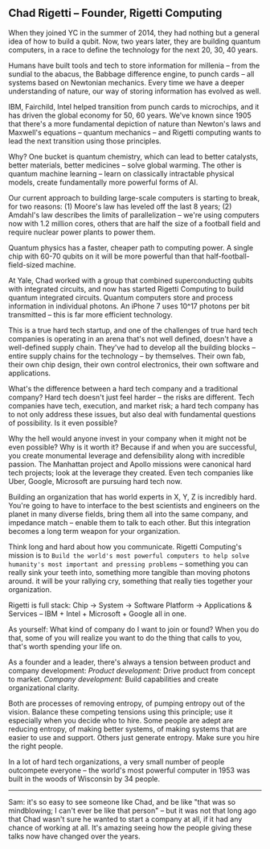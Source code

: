 ## Chad Rigetti – Founder, Rigetti Computing

When they joined YC in the summer of 2014, they had nothing but a general idea of how to build a qubit. Now, two years later, they are building quantum computers, in a race to define the technology for the next 20, 30, 40 years.

Humans have built tools and tech to store information for millenia – from the sundial to the abacus, the Babbage difference engine, to punch cards – all systems based on Newtonian mechanics. Every time we have a deeper understanding of nature, our way of storing information has evolved as well.

IBM, Fairchild, Intel helped transition from punch cards to microchips, and it has driven the global economy for 50, 60 years. We've known since 1905 that there's a more fundamental depiction of nature than Newton's laws and Maxwell's equations – quantum mechanics – and Rigetti computing wants to lead the next transition using those principles.

Why? One bucket is quantum chemistry, which can lead to better catalysts, better materials, better medicines – solve global warming. The other is quantum machine learning – learn on classically intractable physical models, create fundamentally more powerful forms of AI.

Our current approach to building large-scale computers is starting to break, for two reasons: (1) Moore's law has leveled off the last 8 years; (2) Amdahl's law describes the limits of parallelization – we're using computers now with 1.2 million cores, others that are half the size of a football field and require nuclear power plants to power them.

Quantum physics has a faster, cheaper path to computing power. A single chip with 60-70 qubits on it will be more powerful than that half-football-field-sized machine.

At Yale, Chad worked with a group that combined superconducting qubits with integrated circuits, and now has started Rigetti Computing to build quantum integrated circuits.
Quantum computers store and process information in individual photons. An iPhone 7 uses 10^17 photons per bit transmitted – this is far more efficient technology.

This is a true hard tech startup, and one of the challenges of true hard tech companies is operating in an arena that's not well defined, doesn't have a well-defined supply chain. They've had to develop all the building blocks – entire supply chains for the technology – by themselves. Their own fab, their own chip design, their own control electronics, their own software and applications.

What's the difference between a hard tech company and a traditional company? Hard tech doesn't just feel harder – the risks are different. Tech companies have tech, execution, and market risk; a hard tech company has to not only address these issues, but also deal with fundamental questions of possibility. Is it even possible?

Why the hell would anyone invest in your company when it might not be even possible? Why is it worth it? Because if and when you are successful, you create monumental leverage and defensibility along with incredible passion. The Manhattan project and Apollo missions were canonical hard tech projects; look at the leverage they created. Even tech companies like Uber, Google, Microsoft are pursuing hard tech now.

Building an organization that has world experts in X, Y, Z is incredibly hard. You're going to have to interface to the best scientists and engineers on the planet in many diverse fields, bring them all into the same company, and impedance match – enable them to talk to each other. But this integration becomes a long term weapon for your organization.

Think long and hard about how you communicate. Rigetti Computing's mission is to `Build the world's most powerful computers to help solve humanity's most important and pressing problems` – something you can really sink your teeth into, something more tangible than moving photons around. it will be your rallying cry, something that really ties together your organization.

Rigetti is full stack: Chip -> System -> Software Platform -> Applications & Services – IBM + Intel + Microsoft + Google all in one.

As yourself: What kind of company do I want to join or found?
When you do that, some of you will realize you want to do the thing that calls to you, that's worth spending your life on.

As a founder and a leader, there's always a tension between product and company development:
*Product development:* Drive product from concept to market.
*Company development:* Build capabilities and create organizational clarity.

Both are processes of removing entropy, of pumping entropy out of the vision. Balance these competing tensions using this principle; use it especially when you decide who to hire. Some people are adept are reducing entropy, of making better systems, of making systems that are easier to use and support. Others just generate entropy. Make sure you hire the right people.

In a lot of hard tech organizations, a very small number of people outcompete everyone – the world's most powerful computer in 1953 was built in the woods of Wisconsin by 34 people.

---

Sam: it's so easy to see someone like Chad, and be like "that was so mindblowing; I can't ever be like that person" – but it was not that long ago that Chad wasn't sure he wanted to start a company at all, if it had any chance of working at all. It's amazing seeing how the people giving these talks now have changed over the years.
